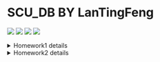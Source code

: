 # SCU_DB BY LanTingFeng

<span><img src="https://img.shields.io/badge/-SCU-red?logo=github"></span>
<span><img src="https://img.shields.io/badge/Database-Sqlite-blue?logo=sqlite"><span>
<span><img src="https://img.shields.io/badge/Version-v0.1.3-green?logo=git"><span>
<span><img src="https://img.shields.io/badge/Cmake-v2.8+-064f8d?logo=cmake&logoColor=critical"><span>
<details>
<summary>Homework1 details</summary>
<h2>Homework1</h2>

```sql
--Q1 Get all unique ShipNames from the Order table that contain a hyphen '-'.
--Details: In addition, get all the characters preceding the (first) hyphen. Return ship 
--names alphabetically. Your first row should look like Bottom-Dollar Markets|Bottom
SELECT
 DISTINCT ShipName,
 SUBSTRING(ShipName, 0, INSTR(shipname, "-"))
FROM
 "Order" o
WHERE
 ShipName LIKE "%-%"
ORDER BY
 ShipName ;
```

Result:
![Q1_img](./1/Q1.png "Q1_result")

```sql
--Q2 Indicate if an order's ShipCountry is in North America. For our purposes, this 
--is 'USA', 'Mexico', 'Canada'
--Details: You should print the Order Id, ShipCountry, and another column that is 
--either 'NorthAmerica' or 'OtherPlace' depending on the Ship Country.
--Order by the primary key (Id) ascending and return 20 rows starting from Order 
--Id 15445 Your output should look 
--like 15445|France|OtherPlace or 15454|Canada|NorthAmerica

SELECT
 *
FROM
 (
 SELECT
  DISTINCT Id ,
  ShipCountry,
  "NorthAmerica" AS "InNorthAmerica"
 FROM
  "Order" o
 WHERE
  ShipCountry IN ("USA", "Mexico", "Canada")
  AND 
  Id >= 15445
UNION
 SELECT
  DISTINCT Id ,
  ShipCountry,
  "OtherPlace" AS "InNorthAmerica"
 FROM
  "Order" o
 WHERE
  ShipCountry NOT IN ("USA", "Mexico", "Canada")
  AND 
  Id >= 15445)
ORDER BY
 Id ASC
LIMIT 20;
```

Result:
![Q2_img](1/Q2.png "Q2_result")

```sql
--Q3 For each Shipper, find the percentage of orders which are late.
--Details: An order is considered late if ShippedDate > RequiredDate. Print the 
--following format, order by descending precentage, rounded to the nearest 
--hundredths, like United Package|23.44
SELECT
 t1.CompanyName,ROUND((late + 0.0) / (total + 0.0),4) * 100 AS "DelayPercent"
FROM
 (
 SELECT
  COUNT(*) late,
  CompanyName
 FROM
  "Order" o
 JOIN Shipper s ON
  o.ShipVia = s.Id
 WHERE
  o.ShippedDate > o.RequiredDate
 GROUP BY
  s.Id) t1,
 (
 SELECT
  COUNT(*) total,
  CompanyName
 FROM
  "Order" o
 JOIN Shipper s ON
  o.ShipVia = s.Id
 GROUP BY
  s.Id) t2
 WHERE t1.CompanyName = t2.CompanyName
 ORDER BY DelayPercent DESC;
```

Result:
![Q3_img](1/Q3.png "Q3_result")

```sql
--Q4 Compute some statistics about categories of products
--Details: Get the number of products, average unit price (rounded to 2 decimal 
--places), minimum unit price, maximum unit price, and total units on order for 
--categories containing greater than 10 products.
--Order by Category Id. Your output should look like Beverages|12|37.98|4.5|263.5|60
SELECT
 CategoryName,
 COUNT(*) ProductNumber,
 ROUND(AVG(UnitPrice),2) AvgUnitPrice,
 MIN(UnitPrice) MinUnitPrice,
 MAX(UnitPrice) MaxUnitPrice,
 SUM(UnitsOnOrder) UnitsOnOrderSum
FROM
 Category c
JOIN Product p ON
 c.Id = p.CategoryId
GROUP BY
 p.CategoryId
HAVING ProductNumber > 10
ORDER BY CategoryId;
```

Result:
![Q4_img](1/Q4.png "Q4_result")

```sql
--Q5 [10 POINTS] (Q5_DISCONTINUED):
--For each of the 8 discontinued products in the database, which customer made the 
--first ever order for the product? Output the 
--customer's CompanyName and ContactName
--Details: Print the following format, order by ProductName alphabetically: Alice
--Mutton|Consolidated Holdings|Elizabeth Brown
SELECT
 ProductName,
 CompanyName,
 ContactName
FROM
 (
 SELECT
  CustomerId,
  ProductId,
  ProductName,
  MIN(OrderDate)
 FROM
  OrderDetail od
 JOIN Product p ON
  p.Id = od.ProductId
 JOIN "Order" o ON
  o.Id = od.OrderId
 WHERE
  p.Discontinued = 1
 GROUP BY
  ProductId ) t1
JOIN Customer c 
ON
 t1.CustomerId = c.Id 
ORDER BY ProductName;
```

Result:
![Q5_img](1/Q5.png "Q5_result")

```sql
--Q6 [10 POINTS] (Q6_ORDER_LAGS):
--For the first 10 orders by CutomerId BLONP: get the Order's Id, OrderDate, 
--previous OrderDate, and difference between the previous and current. Return 
--results ordered by OrderDate (ascending)
--Details: The "previous" OrderDate for the first order should default to itself (lag 
--time = 0). Use the julianday() function for date arithmetic (example).
--Use lag(expr, offset, default) for grabbing previous dates.
--Please round the lag time to the nearest hundredth, formatted like 17361|2012-09-
--19 12:13:21|2012-09-18 22:37:15|0.57\
SELECT Id,OrderDate,PreDate,ROUND(JULIANDAY(OrderDate) - JULIANDAY(PreDate),2) DiffOrderDate
FROM
(SELECT
 o.Id Id,
 OrderDate,
 LAG(OrderDate,1,OrderDate)
 OVER (
  ORDER BY
  OrderDate) PreDate
FROM
 "Order" o
JOIN Customer c ON
 o.CustomerId = c.id
WHERE
 CustomerId = "BLONP"
ORDER BY
 OrderDate ASC
LIMIT 10);
```

Result:
![Q6_img](1/Q6.png "Q6_result")

```sql
--Q7 [15 POINTS] (Q7_TOTAL_COST_QUARTILES):
--For each Customer, get the CompanyName, CustomerId, and "total expenditures". 
--Output the bottom quartile of Customers, as measured by total expenditures.
--Details: Calculate expenditure using UnitPrice and Quantity (ignore Discount). 
--Compute the quartiles for each company's total expenditures using NTILE. The 
--bottom quartile is the 1st quartile, order them by increasing expenditure.
--Make sure your output is formatted as follows (round expenditure to nearest 
--hundredths): Bon app|BONAP|4485708.49
--Note: There are orders for CustomerIds that don't appear in the Customer table. 
--You should still consider these "Customers" and output them. If 
--the CompanyName is missing, override the NULL to 'MISSING_NAME' using IFNULL.

WITH total_cost AS (
 SELECT 
  IFNULL(CompanyName, "MISSING_NAME") AS "CompanyName",
  CustomerId, 
  ROUND(SUM(UnitPrice * Quantity), 2) AS "TotalExpenditures"
 FROM 'Order' o
 INNER JOIN OrderDetail od ON o.Id = od.OrderId
 LEFT JOIN Customer AS c ON o.CustomerId = c.Id
 GROUP BY o.CustomerId
),
divide_bucket AS (
 SELECT *, NTILE(4) OVER(ORDER BY TotalExpenditures ASC) AS bucket_number
 FROM total_cost
)
SELECT CompanyName, CustomerId, TotalExpenditures
FROM divide_bucket
WHERE bucket_number = 1;
```

Result:
![Q7_img](1/Q7.png "Q7_result")

```sql
--Q8 [15 POINTS] (Q8_YOUNGBLOOD):
--Find the youngest employee serving each Region. If a Region is not served by an 
--employee, ignore it.
--Details: Print the Region Description, First Name, Last Name, and Birth Date. 
--Order by Region Id.
--Your first row should look like Eastern|Steven|Buchanan|1987-03-04
WITH employee_info AS
(
SELECT
 FirstName ,
 LastName ,
 MIN(BirthDate) MinBirthDate,
 Id eId
FROM
 Employee e
GROUP BY
 Region
ORDER BY
 Region ),
territory_info AS 
(
 SELECT * FROM EmployeeTerritory et  JOIN Territory t ON et.TerritoryId  = t.Id JOIN Employee e ON e.Id = et.EmployeeId 
)
SELECT
 DISTINCT RegionDescription,ei.FirstName ,ei.LastName,MinBirthDate
FROM
 territory_info ti
JOIN employee_info ei ON
 ei.eId = ti.EmployeeId
JOIN Region r ON ti.RegionId = r.Id ;
```

Result:
![Q8_img](1/Q8.png "Q8_result")

```sql
--Q9 [15 POINTS] (Q9_CHRISTMAS):
--Concatenate the ProductNames ordered by the Company 'Queen
--Cozinha' on 2014-12-25.
--Details: Order the products by Id (ascending). Print a single string
--containing all the dup names separated by commas like Mishi Kobe
--Niku, NuNuCa Nuß-Nougat-Creme...
--Hint: You might find Recursive CTEs useful.
WITH OrderFullTable AS (
SELECT
 *
FROM
 OrderDetail od
JOIN "Order" o ON
 od.OrderId = o.Id
JOIN Product p ON
 od.ProductId = p.Id),
QueenOrder AS (
SELECT
 *
FROM
 OrderFulltable oft
JOIN Customer c ON
 oft.CustomerId = c.Id
WHERE
 c.CompanyName = "Queen Cozinha"
 AND oft.OrderDate LIKE "2014-12-25%"),
OrderedProductName AS
(
SELECT
 ProductName
FROM
 QueenOrder
ORDER BY
 ProductId ASC
)
SELECT
 GROUP_CONCAT(ProductName) ProductNameCatString
FROM
 OrderedProductName;
```

Result:
![Q9_img](1/Q9.png "Q9_result")
</details>

<details>
<summary>Homework2 details</summary>

## Homework2

### extendible_hash_test passed

![extendible_hash_test_passed_img](2/images/extendible_hash_test_passed.png "extendible_hash_test_passed")

### lru_replacer_test passed

![lru_replacer_test_img](2/images/lru_replacer_test_passed.png "lru_replacer_test_passed")

### buffer_pool_manager_test passed

![buffer_pool_manager_test_img](2/images/buffer_pool_manager_test_passed.png "buffer_pool_manager_test_passed")
</details>
